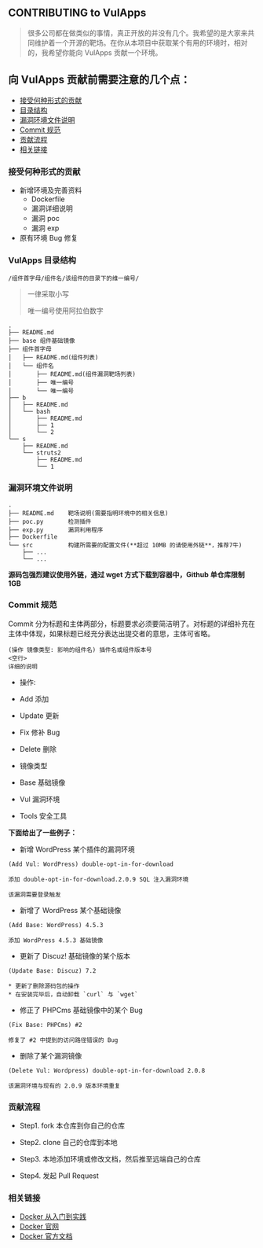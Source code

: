 CONTRIBUTING to VulApps
---

> 很多公司都在做类似的事情，真正开放的并没有几个。我希望的是大家来共同维护着一个开源的靶场。在你从本项目中获取某个有用的环境时，相对的，我希望你能向 VulApps 贡献一个环境。

## 向 VulApps 贡献前需要注意的几个点：

- [接受何种形式的贡献](#cc)
- [目录结构](#dir)
- [漏洞环境文件说明](#files)
- [Commit 规范](#commit)
- [贡献流程](#howto)
- [相关链接](#url)

### <a name="cc"></a>接受何种形式的贡献

* 新增环境及完善资料
    * Dockerfile
    * 漏洞详细说明
    * 漏洞 poc
    * 漏洞 exp
* 原有环境 Bug 修复

### <a name="dir"></a>VulApps 目录结构

`/组件首字母/组件名/该组件的目录下的维一编号/`

> 一律采取小写
> 
> 唯一编号使用阿拉伯数字

```
.
├── README.md
├── base 组件基础镜像
├── 组件首字母
│   ├── README.md(组件列表)
│   └── 组件名
│       ├── README.md(组件漏洞靶场列表)
│       ├── 唯一编号
│       └── 唯一编号
├── b
│   ├── README.md
│   └── bash
│       ├── README.md
│       ├── 1
│       └── 2
└── s
    ├── README.md
    └── struts2
        ├── README.md
        └── 1
```

### <a name="files"></a>漏洞环境文件说明

```
.
├── README.md    靶场说明(需要指明环境中的相关信息)
├── poc.py       检测插件
├── exp.py       漏洞利用程序
├── Dockerfile
└── src          构建所需要的配置文件(**超过 10MB 的请使用外链**，推荐7牛)
    ├── ...
    └── ...
```

**源码包强烈建议使用外链，通过 wget 方式下载到容器中，Github 单仓库限制1GB**

### <a name="commit"></a>Commit 规范

Commit 分为标题和主体两部分，标题要求必须要简洁明了。对标题的详细补充在主体中体现，如果标题已经充分表达出提交者的意思，主体可省略。

```
(操作 镜像类型: 影响的组件名) 插件名或组件版本号
<空行>
详细的说明
```

* 操作:
 * Add    添加
 * Update 更新
 * Fix    修补 Bug
 * Delete 删除

* 镜像类型
 * Base   基础镜像
 * Vul    漏洞环境
 * Tools  安全工具

**下面给出了一些例子：**

* 新增 WordPress 某个插件的漏洞环境

```
(Add Vul: WordPress) double-opt-in-for-download

添加 double-opt-in-for-download.2.0.9 SQL 注入漏洞环境

该漏洞需要登录触发
```

* 新增了 WordPress 某个基础镜像

```
(Add Base: WordPress) 4.5.3

添加 WordPress 4.5.3 基础镜像
```

* 更新了 Discuz! 基础镜像的某个版本

```
(Update Base: Discuz) 7.2

* 更新了删除源码包的操作
* 在安装完毕后，自动卸载 `curl` 与 `wget`
```

* 修正了 PHPCms 基础镜像中的某个 Bug

```
(Fix Base: PHPCms) #2

修复了 #2 中提到的访问路径错误的 Bug
```

* 删除了某个漏洞镜像

```
(Delete Vul: Wordpress) double-opt-in-for-download 2.0.8

该漏洞环境与现有的 2.0.9 版本环境重复
```

### <a name="howto"></a>贡献流程

* Step1. fork 本仓库到你自己的仓库

* Step2. clone 自己的仓库到本地

* Step3. 本地添加环境或修改文档，然后推至远端自己的仓库

* Step4. 发起 Pull Request

### <a name="urls"></a>相关链接

* [Docker 从入门到实践](http://udn.yyuap.com/doc/docker_practice/)
* [Docker 官网](https://www.docker.com/)
* [Docker 官方文档](https://docs.docker.com/)
